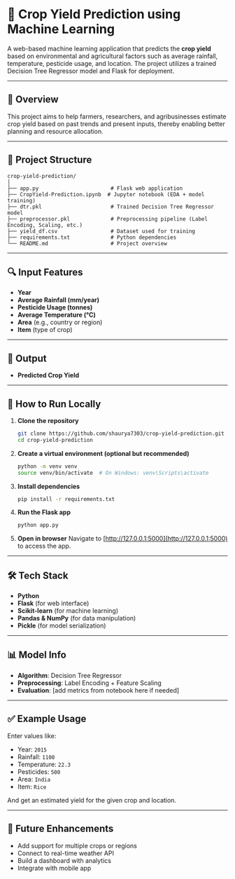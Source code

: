 # 🌾 Crop Yield Prediction using Machine Learning

A web-based machine learning application that predicts the **crop yield** based on environmental and agricultural factors such as average rainfall, temperature, pesticide usage, and location. The project utilizes a trained Decision Tree Regressor model and Flask for deployment.

---

## 🧠 Overview

This project aims to help farmers, researchers, and agribusinesses estimate crop yield based on past trends and present inputs, thereby enabling better planning and resource allocation.

---

## 📁 Project Structure

```
crop-yield-prediction/
│
├── app.py                       # Flask web application
├── CropYield-Prediction.ipynb  # Jupyter notebook (EDA + model training)
├── dtr.pkl                      # Trained Decision Tree Regressor model
├── preprocessor.pkl             # Preprocessing pipeline (Label Encoding, Scaling, etc.)
├── yield_df.csv                 # Dataset used for training
├── requirements.txt             # Python dependencies
└── README.md                    # Project overview
```

---

## 🔍 Input Features

- **Year**
- **Average Rainfall (mm/year)**
- **Pesticide Usage (tonnes)**
- **Average Temperature (°C)**
- **Area** (e.g., country or region)
- **Item** (type of crop)

---

## 🎯 Output

- **Predicted Crop Yield**

---

## 🚀 How to Run Locally

1. **Clone the repository**
   ```bash
   git clone https://github.com/shaurya7303/crop-yield-prediction.git
   cd crop-yield-prediction
   ```

2. **Create a virtual environment (optional but recommended)**
   ```bash
   python -m venv venv
   source venv/bin/activate  # On Windows: venv\Scripts\activate
   ```

3. **Install dependencies**
   ```bash
   pip install -r requirements.txt
   ```

4. **Run the Flask app**
   ```bash
   python app.py
   ```

5. **Open in browser**
   Navigate to [http://127.0.0.1:5000](http://127.0.0.1:5000) to access the app.

---

## 🛠️ Tech Stack

- **Python**
- **Flask** (for web interface)
- **Scikit-learn** (for machine learning)
- **Pandas & NumPy** (for data manipulation)
- **Pickle** (for model serialization)

---

## 📊 Model Info

- **Algorithm**: Decision Tree Regressor
- **Preprocessing**: Label Encoding + Feature Scaling
- **Evaluation**: [add metrics from notebook here if needed]

---

## ✅ Example Usage

Enter values like:
- Year: `2015`
- Rainfall: `1100`
- Temperature: `22.3`
- Pesticides: `500`
- Area: `India`
- Item: `Rice`

And get an estimated yield for the given crop and location.

---

## 📌 Future Enhancements

- Add support for multiple crops or regions
- Connect to real-time weather API
- Build a dashboard with analytics
- Integrate with mobile app